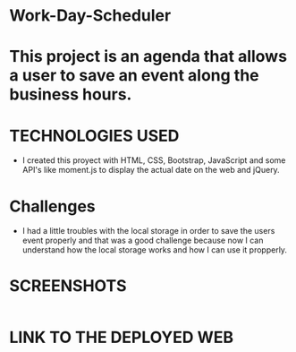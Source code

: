 # Work-Day-Scheduler


# This project is an agenda that allows a user to save an event along the business hours. 

#   TECHNOLOGIES USED

* I created this proyect with HTML, CSS, Bootstrap, JavaScript and some API's like moment.js to display the actual date on the web and jQuery.

# Challenges 

* I had a little troubles with the local storage in order to save the users event properly and that was a good challenge because now I can understand how the local storage works and how I can use it propperly.

# SCREENSHOTS
![]()



# LINK TO THE DEPLOYED WEB

